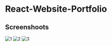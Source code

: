 # React-Website-Portfolio


## Screenshoots
![1](https://github.com/OmarGaafar1/React-Website-Portfolio/assets/92587188/5b77e140-023b-40ba-8b42-6d71cef5ba3e)
![2](https://github.com/OmarGaafar1/React-Website-Portfolio/assets/92587188/8d95439c-11f6-4af5-b09f-6c08a3473dc0)
![3](https://github.com/OmarGaafar1/React-Website-Portfolio/assets/92587188/ef54e8c9-7f8e-4ca9-be75-9a04f37446b1)
